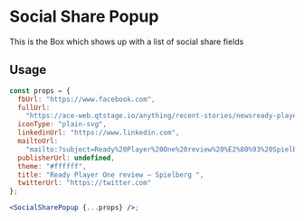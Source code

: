 # Social Share Popup

This is the Box which shows up with a list of social share fields

## Usage

```jsx
const props = {
  fbUrl: "https://www.facebook.com",
  fullUrl:
    "https://ace-web.qtstage.io/anything/recent-stories/newsready-player-one-review-spielberg-spins-a-dizzying-vr-yarn",
  iconType: "plain-svg",
  linkedinUrl: "https://www.linkedin.com",
  mailtoUrl:
    "mailto:?subject=Ready%20Player%20One%20review%20%E2%80%93%20Spielberg%C2%A0&body=https%3A%2F%2Face-web.qtstage.io%2Fanything%2Frecent-stories%2Fnews%2Fready-player-one-review-spielberg-spins-a-dizzying-vr-yarn",
  publisherUrl: undefined,
  theme: "#ffffff",
  title: "Ready Player One review – Spielberg ",
  twitterUrl: "https://twitter.com"
};

<SocialSharePopup {...props} />;
```

<!-- PROPS -->
